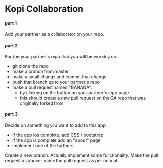 # Kopi Collaboration

#### part 1
Add your partner as a collaborator on your repo.

#### part 2
For the your partner's repo that you will be working on:
- git clone the repo
- make a branch from master
- make a small change and commit that change
- push that branch up to your partner's repo
- make a pull request named "BANANA":
  - by clicking on the button on your partner's repo page
  - this should create a *new* pull request on the *GA* repo that was originally forked from

#### part 3
Decide on something you want to add to this app.
  - if the app ios complete, add CSS / bootstrap
  - if the app is complete add an "about" page
  - implement one of the furthers

Create a new branch.
Actually implement some functionality.
Make the pull request as above- name the pull request as per normal.
